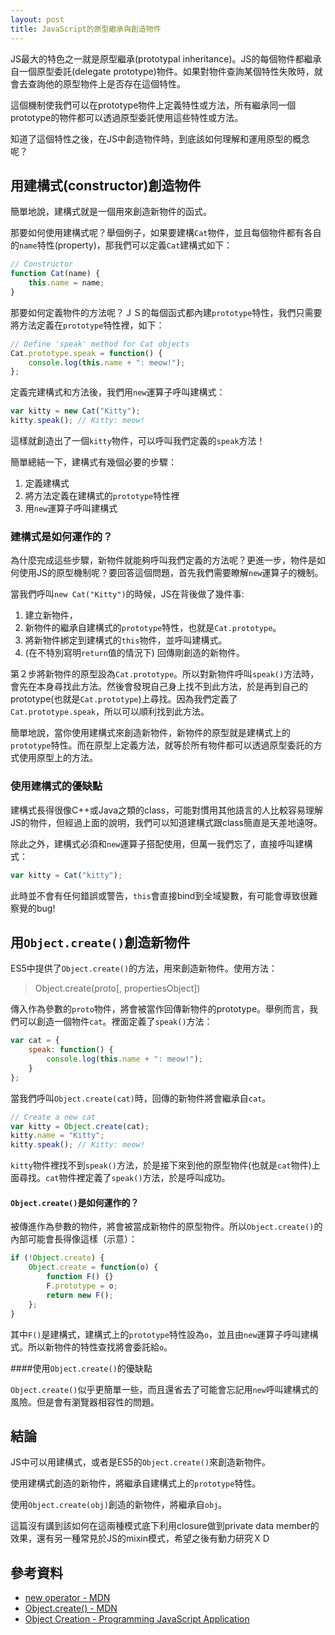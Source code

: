 ```yaml
---
layout: post
title: JavaScript的原型繼承與創造物件
---
```


JS最大的特色之一就是原型繼承(prototypal inheritance)。JS的每個物件都繼承自一個原型委託(delegate prototype)物件。如果對物件查詢某個特性失敗時，就會去查詢他的原型物件上是否存在這個特性。

這個機制使我們可以在prototype物件上定義特性或方法，所有繼承同一個prototype的物件都可以透過原型委託使用這些特性或方法。

知道了這個特性之後，在JS中創造物件時，到底該如何理解和運用原型的概念呢？

## 用建構式(constructor)創造物件

簡單地說，建構式就是一個用來創造新物件的函式。

那要如何使用建構式呢？舉個例子，如果要建構`Cat`物件，並且每個物件都有各自的`name`特性(property)，那我們可以定義`Cat`建構式如下：

~~~js
// Constructor
function Cat(name) {
	this.name = name;
}
~~~

那要如何定義物件的方法呢？ＪＳ的每個函式都內建`prototype`特性，我們只需要將方法定義在`prototype`特性裡，如下：

~~~js
// Define 'speak' method for Cat objects
Cat.prototype.speak = function() {
	console.log(this.name + ": meow!");
};
~~~

定義完建構式和方法後，我們用`new`運算子呼叫建構式：

~~~js
var kitty = new Cat("Kitty");
kitty.speak(); // Kitty: meow!
~~~

這樣就創造出了一個`kitty`物件，可以呼叫我們定義的`speak`方法！

簡單總結一下，建構式有幾個必要的步驟：

1. 定義建構式
2. 將方法定義在建構式的`prototype`特性裡
3. 用`new`運算子呼叫建構式

### 建構式是如何運作的？

為什麼完成這些步驟，新物件就能夠呼叫我們定義的方法呢？更進一步，物件是如何使用JS的原型機制呢？要回答這個問題，首先我們需要瞭解`new`運算子的機制。

當我們呼叫`new Cat("Kitty")`的時候，JS在背後做了幾件事:

1. 建立新物件，
2. 新物件的繼承自建構式的`prototype`特性，也就是`Cat.prototype`。
3. 將新物件綁定到建構式的`this`物件，並呼叫建構式。
4. (在不特別寫明`return`值的情況下) 回傳剛創造的新物件。

第２步將新物件的原型設為`Cat.prototype`。所以對新物件呼叫`speak()`方法時，會先在本身尋找此方法。然後會發現自己身上找不到此方法，於是再到自己的prototype(也就是`Cat.prototype`)上尋找。因為我們定義了`Cat.prototype.speak`，所以可以順利找到此方法。

簡單地說，當你使用建構式來創造新物件，新物件的原型就是建構式上的`prototype`特性。而在原型上定義方法，就等於所有物件都可以透過原型委託的方式使用原型上的方法。

### 使用建構式的優缺點

建構式長得很像C++或Java之類的class，可能對慣用其他語言的人比較容易理解JS的物件，但經過上面的說明，我們可以知道建構式跟class簡直是天差地遠呀。

除此之外，建構式必須和`new`運算子搭配使用，但萬一我們忘了，直接呼叫建構式：

~~~js
var kitty = Cat("kitty");
~~~

此時並不會有任何錯誤或警告，`this`會直接bind到全域變數，有可能會導致很難察覺的bug!

## 用`Object.create()`創造新物件

ES5中提供了`Object.create()`的方法，用來創造新物件。使用方法：

> Object.create(proto[, propertiesObject])

傳入作為參數的`proto`物件，將會被當作回傳新物件的prototype。舉例而言，我們可以創造一個物件`cat`。裡面定義了`speak()`方法：

~~~js
var cat = {
	speak: function() {
		console.log(this.name + ": meow!");
	}
};
~~~

當我們呼叫`Object.create(cat)`時，回傳的新物件將會繼承自`cat`。

~~~js
// Create a new cat
var kitty = Object.create(cat);
kitty.name = "Kitty";
kitty.speak(); // Kitty: meow!
~~~

`kitty`物件裡找不到`speak()`方法，於是接下來到他的原型物件(也就是`cat`物件)上面尋找。`cat`物件裡定義了`speak()`方法，於是呼叫成功。

#### `Object.create()`是如何運作的？

被傳進作為參數的物件，將會被當成新物件的原型物件。所以`Object.create()`的內部可能會長得像這樣（示意）：

~~~js
if (!Object.create) {
	Object.create = function(o) {
		function F() {}
		F.prototype = o;
		return new F();
	};
}
~~~

其中`F()`是建構式，建構式上的`prototype`特性設為`o`，並且由`new`運算子呼叫建構式。所以新物件的特性查找將會委託給`o`。

####使用`Object.create()`的優缺點

`Object.create()`似乎更簡單一些，而且還省去了可能會忘記用`new`呼叫建構式的風險。但是會有瀏覽器相容性的問題。

## 結論

JS中可以用建構式，或者是ES5的`Object.create()`來創造新物件。

使用建構式創造的新物件，將繼承自建構式上的`prototype`特性。

使用`Object.create(obj)`創造的新物件，將繼承自`obj`。

這篇沒有講到該如何在這兩種模式底下利用closure做到private data member的效果，還有另一種常見於JS的mixin模式，希望之後有動力研究ＸＤ

## 參考資料

* [new operator - MDN](https://developer.mozilla.org/en-US/docs/Web/JavaScript/Reference/Operators/new)
* [Object.create() - MDN](https://developer.mozilla.org/en-US/docs/Web/JavaScript/Reference/Global_Objects/Object/create)
* [Object Creation - Programming JavaScript Application](http://chimera.labs.oreilly.com/books/1234000000262/ch03.html#object_creation)